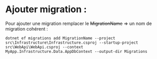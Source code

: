 ﻿# Ajouter migration :
Pour ajouter une migration remplacer le ~~MigrationName~~ => un nom de migration cohérent :

```properties
dotnet ef migrations add MigrationName --project src\Infrastructure\Infrastructure.csproj --startup-project src\WebApi\WebApi.csproj --context MyApp.Infrastructure.Data.AppDbContext --output-dir Migrations
```